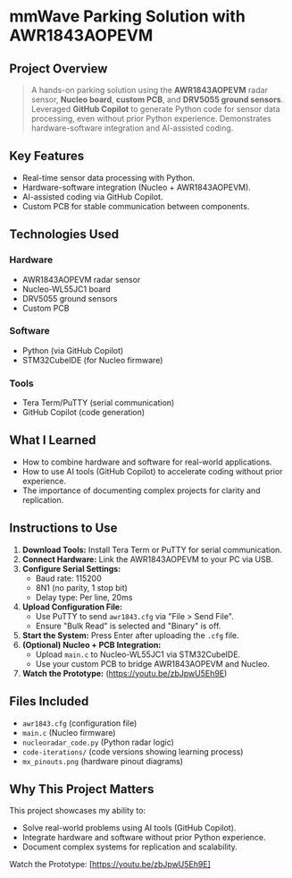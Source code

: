 # mmWave Parking Solution with AWR1843AOPEVM

## Project Overview
> A hands-on parking solution using the **AWR1843AOPEVM** radar sensor, **Nucleo board**, **custom PCB**, and **DRV5055 ground sensors**. Leveraged **GitHub Copilot** to generate Python code for sensor data processing, even without prior Python experience. Demonstrates hardware-software integration and AI-assisted coding.

## Key Features
- Real-time sensor data processing with Python.
- Hardware-software integration (Nucleo + AWR1843AOPEVM).
- AI-assisted coding via GitHub Copilot.
- Custom PCB for stable communication between components.

## Technologies Used
### Hardware
- AWR1843AOPEVM radar sensor  
- Nucleo-WL55JC1 board  
- DRV5055 ground sensors  
- Custom PCB  

### Software
- Python (via GitHub Copilot)  
- STM32CubeIDE (for Nucleo firmware)  

### Tools
- Tera Term/PuTTY (serial communication)  
- GitHub Copilot (code generation)  

## What I Learned
- How to combine hardware and software for real-world applications.  
- How to use AI tools (GitHub Copilot) to accelerate coding without prior experience.  
- The importance of documenting complex projects for clarity and replication.  

## Instructions to Use
1. **Download Tools:** Install Tera Term or PuTTY for serial communication.  
2. **Connect Hardware:** Link the AWR1843AOPEVM to your PC via USB.  
3. **Configure Serial Settings:**  
   - Baud rate: 115200  
   - 8N1 (no parity, 1 stop bit)  
   - Delay type: Per line, 20ms  
4. **Upload Configuration File:**  
   - Use PuTTY to send `awr1843.cfg` via "File > Send File".  
   - Ensure "Bulk Read" is selected and "Binary" is off.  
5. **Start the System:** Press Enter after uploading the `.cfg` file.  
6. **(Optional) Nucleo + PCB Integration:**  
   - Upload `main.c` to Nucleo-WL55JC1 via STM32CubeIDE.  
   - Use your custom PCB to bridge AWR1843AOPEVM and Nucleo.  
7. **Watch the Prototype:** (https://youtu.be/zbJpwU5Eh9E)  

## Files Included
- `awr1843.cfg` (configuration file)  
- `main.c` (Nucleo firmware)  
- `nucleoradar_code.py` (Python radar logic)  
- `code-iterations/` (code versions showing learning process)  
- `mx_pinouts.png` (hardware pinout diagrams)  

## Why This Project Matters
This project showcases my ability to:  
- Solve real-world problems using AI tools (GitHub Copilot).  
- Integrate hardware and software without prior Python experience.  
- Document complex systems for replication and scalability.  

Watch the Prototype: [https://youtu.be/zbJpwU5Eh9E]

